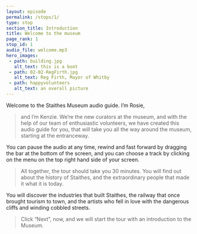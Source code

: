 ```yaml
---
layout: episode
permalink: /stops/1/
type: stop
section_title: Introduction
title: Welcome to the museum
page_rank: 1
stop_id: 1
audio_file: welcome.mp3
hero_images:
 - path: building.jpg
   alt_text: this is a boot
 - path: 02-02-RegFirth.jpg
   alt_text: Reg Firth, Mayor of Whitby
 - path: happyvolunteers
   alt_text: an overall picture
---
```


Welcome to the Staithes Museum audio guide. I’m Rosie, 

> and I’m Kenzie. We’re the new curators at the museum, and with the help of our team of enthusiastic volunteers, we have created this audio guide for you, that will take you all the way around the museum, starting at the entranceway. 

You can pause the audio at any time, rewind and fast forward by dragging the bar at the bottom of the screen, and you can choose a track by clicking on the menu on the top right hand side of your screen. 

> All together, the tour should take you 30 minutes. You will find out about the history of Staithes, and the extraordinary people that made it what it is today. 

You will discover the industries that built Staithes, the railway that once brought tourism to town, and the artists who fell in love with the dangerous cliffs and winding cobbled streets. 

>Click “Next”, now, and we will start the tour with an introduction to the Museum.

